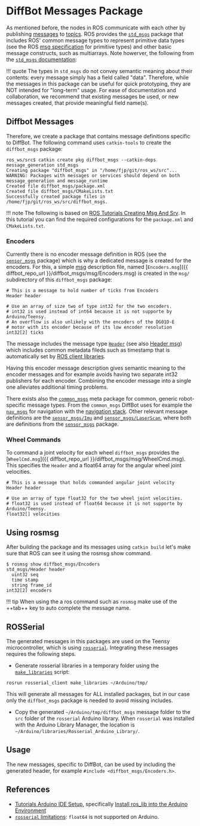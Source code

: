 # DiffBot Messages Package

As mentioned before, the nodes in ROS communicate with each other by publishing [messages](http://wiki.ros.org/Messages) to [topics](http://wiki.ros.org/Topics). 
ROS provides the [`std_msgs`](http://wiki.ros.org/std_msgs) package that includes ROS' common message types to represent primitive data types (see the ROS [msg specification](http://wiki.ros.org/msg) for primitive types) and other basic message constructs, such as multiarrays. 
Note howerver, the following from the [`std_msgs` documentation](http://wiki.ros.org/std_msgs):

!!! quote
    The types in `std_msgs` do not convey semantic meaning about their contents: every message simply has a field called "data". 
    Therefore, while the messages in this package can be useful for quick prototyping, they are NOT intended for "long-term" usage. 
    For ease of documentation and collaboration, we recommend that existing messages be used, or new messages created, that provide meaningful field name(s).


## Diffbot Messages

Therefore, we create a package that contains message definitions specific to DiffBot. 
The following command uses `catkin-tools` to create the `diffbot_msgs` package:

```console
ros_ws/src$ catkin create pkg diffbot_msgs --catkin-deps message_generation std_msgs                                                           
Creating package "diffbot_msgs" in "/home/fjp/git/ros_ws/src"...
WARNING: Packages with messages or services should depend on both message_generation and message_runtime
Created file diffbot_msgs/package.xml
Created file diffbot_msgs/CMakeLists.txt
Successfully created package files in /home/fjp/git/ros_ws/src/diffbot_msgs.
```

!!! note
    The following is based on [ROS Tutorials Creating Msg And Srv](https://wiki.ros.org/ROS/Tutorials/CreatingMsgAndSrv#Creating_a_msg).
    In this tutorial you can find the required configurations for the `package.xml` and `CMakeLists.txt`.

### Encoders

Currently there is no encoder message definition in ROS (see the [`sensor_msgs`](https://wiki.ros.org/sensor_msgs) package) 
which is why a dedicated message is created for the encoders. For this, a simple [msg](http://wiki.ros.org/msg) description file,
named [`Encoders.msg`]({{ diffbot_repo_url }}/diffbot_msgs/msg/Encoders.msg) is created in the `msg/` subdirectory of this `diffbot_msgs` package:


```
# This is a message to hold number of ticks from Encoders
Header header

# Use an array of size two of type int32 for the two encoders.
# int32 is used instead of int64 because it is not supporte by Arduino/Teensy.
# An overflow is also unlikely with the encoders of the DG01D-E 
# motor with its encoder because of its low encoder resolution
int32[2] ticks
```

The message includes the message type [`Header`](http://docs.ros.org/en/api/std_msgs/html/msg/Header.html) 
(see also [Header msg](http://wiki.ros.org/msg#headerSect)) which includes common metadata fileds such as timestamp that is automatically 
set by [ROS client libraries](http://wiki.ros.org/Client%20Libraries).

Having this encoder message description gives semantic meaning to the encoder messages 
and for example avoids having two separate int32 publishers for each encoder.
Combining the encoder message into a single one alleviates additional timing problems.


There exists also the [`common_msgs`](https://wiki.ros.org/common_msgs) meta package for common, generic robot-specific message types.
From the `common_msgs` DiffBot uses for example the [`nav_msgs`](http://wiki.ros.org/nav_msgs) for navigation with the [navigation stack](http://wiki.ros.org/navigation). Other relevant message definitions are the [`sensor_msgs/Imu`](http://docs.ros.org/en/api/sensor_msgs/html/msg/Imu.html) 
and [`sensor_msgs/LaserScan`](http://docs.ros.org/en/api/sensor_msgs/html/msg/LaserScan.html), 
where both are definitions from the [`sensor_msgs`](https://wiki.ros.org/sensor_msgs) package.

### Wheel Commands

To command a joint velocity for each wheel `diffbot_msgs` provides the [`WheelCmd.msg`]({{ diffbot_repo_url }}/diffbot_msgs/msg/WheelCmd.msg).
This specifies the `Header` and a float64 array for the angular wheel joint velocities.

```
# This is a message that holds commanded angular joint velocity
Header header

# Use an array of type float32 for the two wheel joint velocities.
# float32 is used instead of float64 because it is not supporte by Arduino/Teensy.
float32[] velocities
```


## Using rosmsg

After building the package and its messages using `catkin build` let's make sure that ROS can see it using the rosmsg show command.

```console
$ rosmsg show diffbot_msgs/Encoders
std_msgs/Header header
  uint32 seq
  time stamp
  string frame_id
int32[2] encoders

```

!!! tip
    When using the a ros command such as `rosmsg` make use of the ++tab++ key to auto complete the message name. 


## ROSSerial

The generated messages in this packages are used on the Teensy microcontroller, which is using [`rosserial`](http://wiki.ros.org/rosserial).
Integrating these messages requires the following steps.

- Generate rosserial libraries in a temporary folder using the [`make_libraries`](http://wiki.ros.org/rosserial/Tutorials/Adding%20Other%20Messages) script:

```console
rosrun rosserial_client make_libraries ~/Arduino/tmp/
``` 

This will generate all messages for ALL installed packages, but in our case only the `diffbot_msgs` package is needed to avoid missing includes.

- Copy the generated `~/Arduino/tmp/diffbot_msgs` message folder to the `src` folder of the `rosserial` Arduino library.
  When `rosserial` was installed with the Arduino Library Manager, the location is `~/Arduino/libraries/Rosserial_Arduino_Library/`.


## Usage

The new messages, specific to DiffBot, can be used by including the generated header, for example `#include <diffbot_msgs/Encoders.h>`.



## References

- [Tutorials Arduino IDE Setup](http://wiki.ros.org/rosserial_arduino/Tutorials/Arduino%20IDE%20Setup), specifically [Install ros_lib into the Arduino Environment](http://wiki.ros.org/rosserial_arduino/Tutorials/Arduino%20IDE%20Setup#Install_ros_lib_into_the_Arduino_Environment)
- [`rosserial` limitations](http://wiki.ros.org/rosserial/Overview/Limitations): `float64` is not supported on Arduino.
